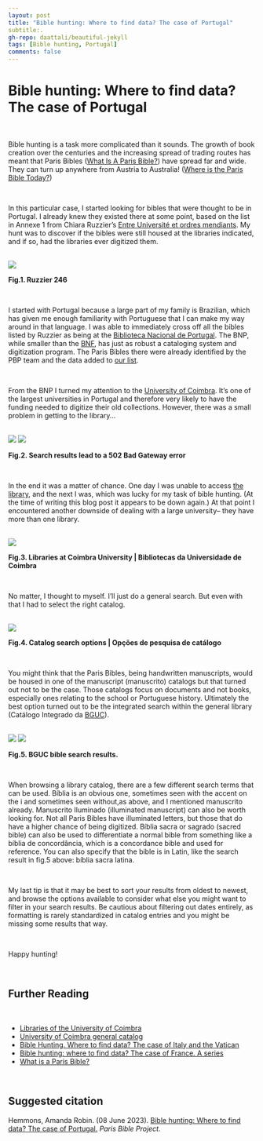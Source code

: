 ```yaml
---
layout: post
title: "Bible hunting: Where to find data? The case of Portugal"
subtitle:.
gh-repo: daattali/beautiful-jekyll
tags: [Bible hunting, Portugal]
comments: false
---
```

<base target="_blank">

# **Bible hunting: Where to find data? The case of Portugal**

<br>

Bible hunting is a task more complicated than it sounds. The growth of book creation over the centuries and the increasing spread of trading routes has meant that Paris Bibles ([What Is A Paris Bible?](https://parisbible.github.io/2021-06-15-what_is_PB/)) have spread far and wide. They can turn up anywhere from Austria to Australia! ([Where is the Paris Bible Today?](https://parisbible.github.io/2021-06-22-WhereIsTheParisBibleToday/))

<br>

In this particular case, I started looking for bibles that were thought to be in Portugal. I already knew they existed there at some point, based on the list in Annexe 1 from Chiara Ruzzier’s [Entre Université et ordres mendiants](https://www.degruyter.com/document/doi/10.1515/9783110757392/). My hunt was to discover if the bibles were still housed at the libraries indicated, and if so, had the libraries ever digitized them.

<br>

<img src="/assets/biblehunt-portugal-fig1.png" style="zoom:100%;" />

**Fig.1. Ruzzier 246**

<br>

I started with Portugal because a large part of my family is Brazilian, which has given me enough familiarity with Portuguese that I can make my way around in that language. I was able to immediately cross off all the bibles listed by Ruzzier as being at the [Biblioteca Nacional de Portugal](https://www.bnportugal.gov.pt/). The BNP, while smaller than the [BNF](https://www.bnf.fr/fr), has just as robust a cataloging system and digitization program. The Paris Bibles there were already identified by the PBP team and the data added to [our list](https://github.com/parisbible/manuscripts). 

<br>

From the BNP I turned my attention to the [University of Coimbra](https://www.uc.pt/en). It’s one of the largest universities in Portugal and therefore very likely to have the funding needed to digitize their old collections. However, there was a small problem in getting to the library…

<br>

<img src="/assets/biblehunt-portugal-fig2.png" style="zoom:100%;" />
<img src="/assets/biblehunt-portugal-fig3.png" style="zoom:100%;" />

**Fig.2. Search results lead to a 502 Bad Gateway error**

<br>

In the end it was a matter of chance. One day I was unable to access [the library](https://www.uc.pt/sibuc/Bibliotecas), and the next I was, which was lucky for my task of bible hunting. (At the time of writing this blog post it appears to be down again.) At that point I encountered another downside of dealing with a large university– they have more than one library. 

<br>

<img src="/assets/biblehunt-portugal-fig4.png" style="zoom:100%;" />

**Fig.3. Libraries at Coimbra University | Bibliotecas da Universidade de Coimbra**

<br>

No matter, I thought to myself. I’ll just do a general search. But even with that I had to select the right catalog. 

<br>

<img src="/assets/biblehunt-portugal-fig5.png" style="zoom:100%;" />

**Fig.4. Catalog search options | Opções de pesquisa de catálogo**

<br>

You might think that the Paris Bibles, being handwritten manuscripts, would be housed in one of the manuscript (manuscrito) catalogs but that turned out not to be the case. Those catalogs focus on documents and not books, especially ones relating to the school or Portuguese history. Ultimately the best option turned out to be the integrated search within the general library (Catálogo Integrado da [BGUC](https://www.uc.pt/bguc/selecionar_pesquisa)). 

<br>

<img src="/assets/biblehunt-portugal-fig6.png" style="zoom:100%;" />
<img src="/assets/biblehunt-portugal-fig7.png" style="zoom:100%;" />

**Fig.5. BGUC bible search results.**

<br>

When browsing a library catalog, there are a few different search terms that can be used. Bíblia is an obvious one, sometimes seen with the accent on the i and sometimes seen without,as above, and I mentioned manuscrito already. Manuscrito Iluminado (illuminated manuscript) can also be worth looking for. Not all Paris Bibles have illuminated letters, but those that do have a higher chance of being digitized. Bíblia sacra or sagrado (sacred bible) can also be used to differentiate a normal bible from something like a bíblia de concordância, which is a concordance bible and used for reference. You can also specify that the bible is in Latin, like the search result in fig.5 above: bíblia sacra latina. 

<br>

My last tip is that it may be best to sort your results from oldest to newest, and browse the options available to consider what else you might want to filter in your search results. Be cautious about filtering out dates entirely, as formatting is rarely standardized in catalog entries and you might be missing some results that way.

<br>

Happy hunting!

<br>

## **Further Reading**

<br>

- [Libraries of the University of Coimbra](https://www.uc.pt/sibuc/Bibliotecas)
- [University of Coimbra general catalog](http://webopac.sib.uc.pt/search~S17)
- [Bible Hunting. Where to find data? The case of Italy and the Vatican](https://parisbible.github.io/2022-10-31-bible-hunting-Italy/)
- [Bible hunting: where to find data? The case of France. A series](https://parisbible.github.io/2021-08-31-BibleHuntingFrance/)
- [What is a Paris Bible?](https://parisbible.github.io/2021-06-15-what_is_PB/)

<br>

## **Suggested citation**
Hemmons, Amanda Robin. (08 June 2023). [Bible hunting: Where to find data? The case of Portugal.](https://parisbible.github.io/23-06-08-bible-hunting-Portugal/) *Paris Bible Project.*



